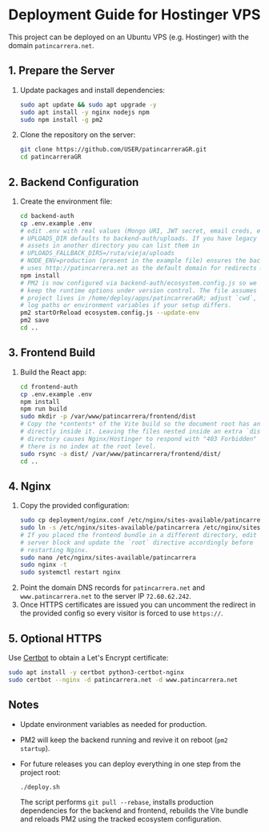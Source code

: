 # Deployment Guide for Hostinger VPS

This project can be deployed on an Ubuntu VPS (e.g. Hostinger) with the domain `patincarrera.net`.

## 1. Prepare the Server
1. Update packages and install dependencies:
   ```bash
   sudo apt update && sudo apt upgrade -y
   sudo apt install -y nginx nodejs npm
   sudo npm install -g pm2
   ```
2. Clone the repository on the server:
   ```bash
   git clone https://github.com/USER/patincarreraGR.git
   cd patincarreraGR
   ```

## 2. Backend Configuration
1. Create the environment file:
   ```bash
   cd backend-auth
   cp .env.example .env
   # edit .env with real values (Mongo URI, JWT secret, email creds, etc.)
   # UPLOADS_DIR defaults to backend-auth/uploads. If you have legacy
   # assets in another directory you can list them in
   # UPLOADS_FALLBACK_DIRS=/ruta/vieja/uploads
   # NODE_ENV=production (present in the example file) ensures the backend
   # uses http://patincarrera.net as the default domain for redirects & CORS.
   npm install
   # PM2 is now configured via backend-auth/ecosystem.config.js so we can
   # keep the runtime options under version control. The file assumes the
   # project lives in /home/deploy/apps/patincarreraGR; adjust `cwd`,
   # log paths or environment variables if your setup differs.
   pm2 startOrReload ecosystem.config.js --update-env
   pm2 save
   cd ..
   ```

## 3. Frontend Build
1. Build the React app:
   ```bash
   cd frontend-auth
   cp .env.example .env
   npm install
   npm run build
   sudo mkdir -p /var/www/patincarrera/frontend/dist
   # Copy the *contents* of the Vite build so the document root has an index.html
   # directly inside it. Leaving the files nested inside an extra `dist/`
   # directory causes Nginx/Hostinger to respond with "403 Forbidden" because
   # there is no index at the root level.
   sudo rsync -a dist/ /var/www/patincarrera/frontend/dist/
   cd ..
   ```

## 4. Nginx
1. Copy the provided configuration:
   ```bash
   sudo cp deployment/nginx.conf /etc/nginx/sites-available/patincarrera
   sudo ln -s /etc/nginx/sites-available/patincarrera /etc/nginx/sites-enabled/
   # If you placed the frontend bundle in a different directory, edit the
   # server block and update the `root` directive accordingly before
   # restarting Nginx.
   sudo nano /etc/nginx/sites-available/patincarrera
   sudo nginx -t
   sudo systemctl restart nginx
   ```
2. Point the domain DNS records for `patincarrera.net` and `www.patincarrera.net` to the server IP `72.60.62.242`.
3. Once HTTPS certificates are issued you can uncomment the redirect in the
   provided config so every visitor is forced to use `https://`.

## 5. Optional HTTPS
Use [Certbot](https://certbot.eff.org/) to obtain a Let's Encrypt certificate:
```bash
sudo apt install -y certbot python3-certbot-nginx
sudo certbot --nginx -d patincarrera.net -d www.patincarrera.net
```

## Notes
- Update environment variables as needed for production.
- PM2 will keep the backend running and revive it on reboot (`pm2 startup`).
- For future releases you can deploy everything in one step from the project
  root:

  ```bash
  ./deploy.sh
  ```

  The script performs `git pull --rebase`, installs production dependencies for
  the backend and frontend, rebuilds the Vite bundle and reloads PM2 using the
  tracked ecosystem configuration.
